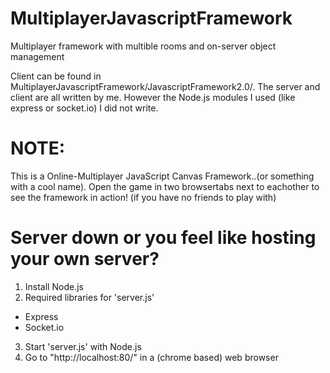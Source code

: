# MultiplayerJavascriptFramework
Multiplayer framework with multible rooms and on-server object management

Client can be found in MultiplayerJavascriptFramework/JavascriptFramework2.0/.
The server and client are all written by me. However the Node.js modules I used (like express or socket.io) I did not write.

# NOTE:
This is a Online-Multiplayer JavaScript Canvas Framework..(or something with a cool name). Open the game in two browsertabs next to eachother to see the framework in action! (if you have no friends to play with)


# Server down or you feel like hosting your own server?
1. Install Node.js
2. Required libraries for 'server.js'
 - Express
 - Socket.io
3. Start 'server.js' with Node.js
4. Go to "http://localhost:80/" in a (chrome based) web browser
